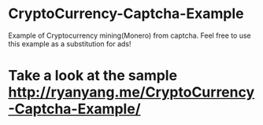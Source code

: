 # CryptoCurrency-Captcha-Example

Example of Cryptocurrency mining(Monero) from captcha.
Feel free to use this example as a substitution for ads!

# Take a look at the sample http://ryanyang.me/CryptoCurrency-Captcha-Example/
